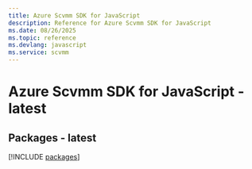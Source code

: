 ```yaml
---
title: Azure Scvmm SDK for JavaScript
description: Reference for Azure Scvmm SDK for JavaScript
ms.date: 08/26/2025
ms.topic: reference
ms.devlang: javascript
ms.service: scvmm
---
```

# Azure Scvmm SDK for JavaScript - latest
## Packages - latest
[!INCLUDE [packages](scvmm-index.md)]